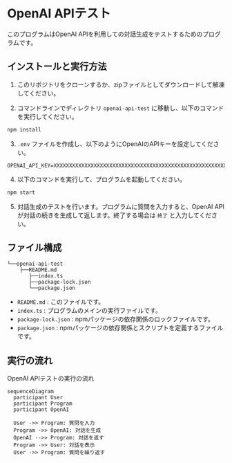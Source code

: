 # OpenAI APIテスト

このプログラムはOpenAI APIを利用しての対話生成をテストするためのプログラムです。

## インストールと実行方法

1. このリポジトリをクローンするか、zipファイルとしてダウンロードして解凍してください。

2. コマンドラインでディレクトリ `openai-api-test` に移動し、以下のコマンドを実行してください。

```bash
npm install
```

3. `.env` ファイルを作成し、以下のようにOpenAIのAPIキーを設定してください。

```
OPENAI_API_KEY=XXXXXXXXXXXXXXXXXXXXXXXXXXXXXXXXXXXXXXXXXXXXXXXXXXXXXXXXXXXXXXXXXXXXXXXXXXXXXXXXXXXXXXXXXXXXXXXXXXXXXXXXXXXX
```

4. 以下のコマンドを実行して、プログラムを起動してください。

```bash
npm start
```

5. 対話生成のテストを行います。プログラムに質問を入力すると、OpenAI APIが対話の続きを生成して返します。終了する場合は `終了` と入力してください。

## ファイル構成

```
└──openai-api-test
    ├──README.md
       ├──index.ts
       ├──package-lock.json
       └──package.json
```

- `README.md` : このファイルです。
- `index.ts` : プログラムのメインの実行ファイルです。
- `package-lock.json` : npmパッケージの依存関係のロックファイルです。
- `package.json` : npmパッケージの依存関係とスクリプトを定義するファイルです。

## 実行の流れ

OpenAI APIテストの実行の流れ

```mermaid
sequenceDiagram
  participant User
  participant Program
  participant OpenAI

  User ->> Program: 質問を入力
  Program ->> OpenAI: 対話を生成
  OpenAI -->> Program: 対話を返す
  Program ->> User: 対話を表示
  User ->> Program: 質問を繰り返す
```